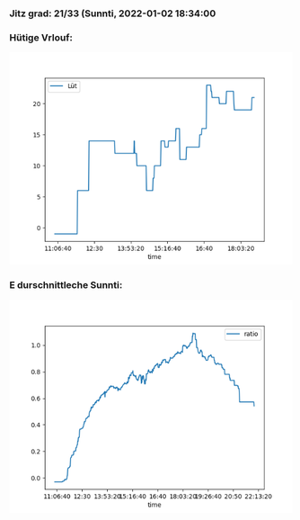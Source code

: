 ### Jitz grad: 21/33 (Sunnti, 2022-01-02 18:34:00

### Hütige Vrlouf:
![Graph](Today.png)

### E durschnittleche Sunnti:
![Graph](Sunnti.png)